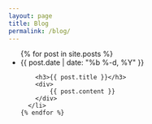 ```yaml
---
layout: page
title: Blog
permalink: /blog/
---
```


<ul class="post-list">
    {% for post in site.posts %}
      <li>
        <span class="post-meta">{{ post.date | date: "%b %-d, %Y" }}</span>

        <h3>{{ post.title }}</h3>
		<div>
			{{ post.content }}
		</div>
      </li>
    {% endfor %}
</ul>